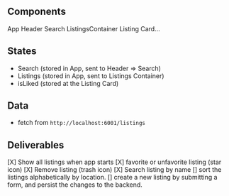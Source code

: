 ## Components
App
    Header
        Search
    ListingsContainer
        Listing Card...

## States
- Search (stored in App, sent to Header => Search)
- Listings (stored in App, sent to Listings Container)
- isLiked (stored at the Listing Card)

## Data
- fetch from `http://localhost:6001/listings`

## Deliverables
[X] Show all listings when app starts
[X] favorite or unfavorite listing (star icon)
[X] Remove listing (trash icon)
[X] Search listing by name
[] sort the listings alphabetically by location.
[] create a new listing by submitting a form, and persist the changes to the backend.